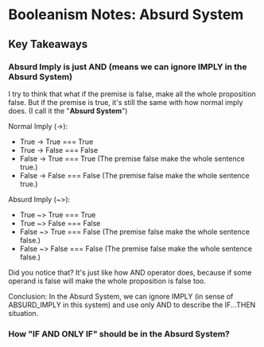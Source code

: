 # Booleanism Notes: Absurd System

## Key Takeaways

### Absurd Imply is just AND (means we can ignore IMPLY in the Absurd System)

I try to think that what if the premise is false, make all the whole proposition false.
But if the premise is true, it's still the same with how normal imply does. (I call it the "**Absurd System**")

Normal Imply (->):

- True -> True === True
- True -> False === False
- False -> True === True (The premise false make the whole sentence true.)
- False -> False === False (The premise false make the whole sentence true.)

Absurd Imply (~>):

- True ~> True === True
- True ~> False === False
- False ~> True === False (The premise false make the whole sentence false.)
- False ~> False === False (The premise false make the whole sentence false.)

Did you notice that? It's just like how AND operator does, because if some operand is false will make the whole proposition is false too.

Conclusion: In the Absurd System, we can ignore IMPLY (in sense of ABSURD_IMPLY in this system) and use only AND to describe the IF...THEN situation.

### How "IF AND ONLY IF" should be in the Absurd System?
